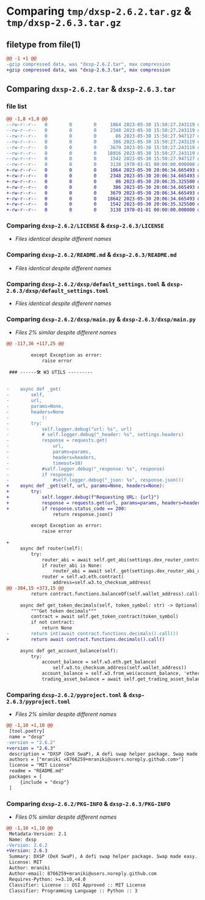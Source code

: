 # Comparing `tmp/dxsp-2.6.2.tar.gz` & `tmp/dxsp-2.6.3.tar.gz`

## filetype from file(1)

```diff
@@ -1 +1 @@
-gzip compressed data, was "dxsp-2.6.2.tar", max compression
+gzip compressed data, was "dxsp-2.6.3.tar", max compression
```

## Comparing `dxsp-2.6.2.tar` & `dxsp-2.6.3.tar`

### file list

```diff
@@ -1,8 +1,8 @@
--rw-r--r--   0        0        0     1064 2023-05-30 15:50:27.243119 dxsp-2.6.2/LICENSE
--rw-r--r--   0        0        0     2348 2023-05-30 15:50:27.243119 dxsp-2.6.2/README.md
--rw-r--r--   0        0        0       86 2023-05-30 15:50:27.947127 dxsp-2.6.2/dxsp/__init__.py
--rw-r--r--   0        0        0      386 2023-05-30 15:50:27.243119 dxsp-2.6.2/dxsp/config.py
--rw-r--r--   0        0        0     3679 2023-05-30 15:50:27.243119 dxsp-2.6.2/dxsp/default_settings.toml
--rw-r--r--   0        0        0    18916 2023-05-30 15:50:27.243119 dxsp-2.6.2/dxsp/main.py
--rw-r--r--   0        0        0     1542 2023-05-30 15:50:27.947127 dxsp-2.6.2/pyproject.toml
--rw-r--r--   0        0        0     3138 1970-01-01 00:00:00.000000 dxsp-2.6.2/PKG-INFO
+-rw-r--r--   0        0        0     1064 2023-05-30 20:06:34.665493 dxsp-2.6.3/LICENSE
+-rw-r--r--   0        0        0     2348 2023-05-30 20:06:34.665493 dxsp-2.6.3/README.md
+-rw-r--r--   0        0        0       86 2023-05-30 20:06:35.325500 dxsp-2.6.3/dxsp/__init__.py
+-rw-r--r--   0        0        0      386 2023-05-30 20:06:34.665493 dxsp-2.6.3/dxsp/config.py
+-rw-r--r--   0        0        0     3679 2023-05-30 20:06:34.665493 dxsp-2.6.3/dxsp/default_settings.toml
+-rw-r--r--   0        0        0    18642 2023-05-30 20:06:34.665493 dxsp-2.6.3/dxsp/main.py
+-rw-r--r--   0        0        0     1542 2023-05-30 20:06:35.325500 dxsp-2.6.3/pyproject.toml
+-rw-r--r--   0        0        0     3138 1970-01-01 00:00:00.000000 dxsp-2.6.3/PKG-INFO
```

### Comparing `dxsp-2.6.2/LICENSE` & `dxsp-2.6.3/LICENSE`

 * *Files identical despite different names*

### Comparing `dxsp-2.6.2/README.md` & `dxsp-2.6.3/README.md`

 * *Files identical despite different names*

### Comparing `dxsp-2.6.2/dxsp/default_settings.toml` & `dxsp-2.6.3/dxsp/default_settings.toml`

 * *Files identical despite different names*

### Comparing `dxsp-2.6.2/dxsp/main.py` & `dxsp-2.6.3/dxsp/main.py`

 * *Files 2% similar despite different names*

```diff
@@ -117,36 +117,25 @@
 
         except Exception as error:
             raise error
 
 ### ------🛠️ W3 UTILS ---------
 
 
-    async def _get(
-        self,
-        url,
-        params=None,
-        headers=None
-            ):
-        try:
-            self.logger.debug("url: %s", url)
-            # self.logger.debug("_header: %s", settings.headers)
-            response = requests.get(
-                url,
-                params=params,
-                headers=headers,
-                timeout=10)
-            #self.logger.debug("_response: %s", response)
-            if response:
-                #self.logger.debug("_json: %s", response.json())
+    async def _get(self, url, params=None, headers=None):
+        try:
+            self.logger.debug(f"Requesting URL: {url}")
+            response = requests.get(url, params=params, headers=headers, timeout=10)
+            if response.status_code == 200:
                 return response.json()
 
         except Exception as error:
             raise error
 
+
     async def router(self):
         try:
             router_abi = await self.get_abi(settings.dex_router_contract_addr)
             if router_abi is None:
                 router_abi = await self._get(settings.dex_router_abi_url)
             router = self.w3.eth.contract(
                 address=self.w3.to_checksum_address(
@@ -384,15 +373,15 @@
         return contract.functions.balanceOf(self.wallet_address).call() or 0
 
     async def get_token_decimals(self, token_symbol: str) -> Optional[int]:
         """Get token decimals"""
         contract = await self.get_token_contract(token_symbol)
         if not contract:
             return None
-        return int(await contract.functions.decimals().call())
+        return await contract.functions.decimals().call()
 
     async def get_account_balance(self):
         try:
             account_balance = self.w3.eth.get_balance(
                 self.w3.to_checksum_address(self.wallet_address))
             account_balance = self.w3.from_wei(account_balance, 'ether')
             trading_asset_balance = await self.get_trading_asset_balance()
```

### Comparing `dxsp-2.6.2/pyproject.toml` & `dxsp-2.6.3/pyproject.toml`

 * *Files 2% similar despite different names*

```diff
@@ -1,10 +1,10 @@
 [tool.poetry]
 name = "dxsp"
-version = "2.6.2"
+version = "2.6.3"
 description = "DXSP (DeX SwaP), A defi swap helper package. Swap made easy."
 authors = ["mraniki <8766259+mraniki@users.noreply.github.com>"]
 license = "MIT License"
 readme = "README.md"
 packages = [
     {include = "dxsp"}
 ]
```

### Comparing `dxsp-2.6.2/PKG-INFO` & `dxsp-2.6.3/PKG-INFO`

 * *Files 0% similar despite different names*

```diff
@@ -1,10 +1,10 @@
 Metadata-Version: 2.1
 Name: dxsp
-Version: 2.6.2
+Version: 2.6.3
 Summary: DXSP (DeX SwaP), A defi swap helper package. Swap made easy.
 License: MIT
 Author: mraniki
 Author-email: 8766259+mraniki@users.noreply.github.com
 Requires-Python: >=3.10,<4.0
 Classifier: License :: OSI Approved :: MIT License
 Classifier: Programming Language :: Python :: 3
```

